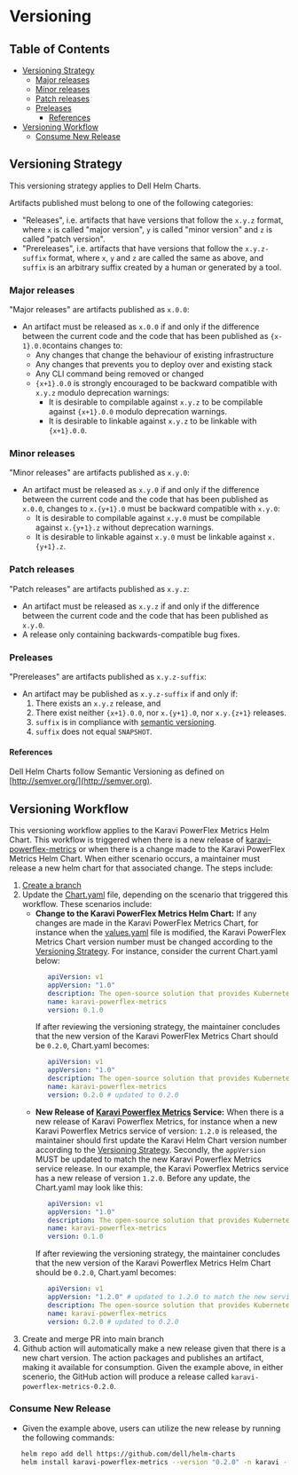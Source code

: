 # Versioning <!-- omit in toc -->
## Table of Contents <!-- omit in toc -->
- [Versioning Strategy](#versioning-strategy)
  - [Major releases](#major-releases)
  - [Minor releases](#minor-releases)
  - [Patch releases](#patch-releases)
  - [Preleases](#preleases)
    - [References](#references)
- [Versioning Workflow](#versioning-workflow)
  - [Consume New Release](#consume-new-release)

## Versioning Strategy
This versioning strategy applies to Dell Helm Charts.

Artifacts published must belong to one of the following categories:
  * "Releases", i.e. artifacts that have versions that follow the `x.y.z` format,
    where `x` is called "major version", `y` is called "minor version"
    and `z` is called "patch version".
  * "Prereleases", i.e. artifacts that have versions that follow the `x.y.z-suffix` format,
    where `x`, `y` and `z` are called the same as above, and `suffix` is
    an arbitrary suffix created by a human or generated by a tool.

### Major releases

"Major releases" are artifacts published as `x.0.0`:
  * An artifact must be released as `x.0.0` if and only if
    the difference between the current code and the code that
    has been published as `{x-1}.0.0`contains changes to:
    - Any changes that change the behaviour of existing infrastructure
    - Any changes that prevents you to deploy over and existing stack
    - Any CLI command being removed or changed
    - `{x+1}.0.0` is strongly encouraged to be backward compatible with `x.y.z` modulo deprecation warnings:
        * It is desirable to compilable against `x.y.z` to be compilable against `{x+1}.0.0` modulo deprecation warnings.
        * It is desirable to linkable against `x.y.z` to be linkable with `{x+1}.0.0`.

 
### Minor releases

"Minor releases" are artifacts published as `x.y.0`:
  * An artifact must be released as `x.y.0` if and only if
    the difference between the current code and the code
    that has been published as `x.0.0`, changes to `x.{y+1}.0` must be backward compatible with `x.y.0`:
    * It is desirable to compilable against `x.y.0` must be compilable against `x.{y+1}.z` without deprecation warnings.
    * It is desirable to linkable against `x.y.0` must be linkable against `x.{y+1}.z`.

### Patch releases

"Patch releases" are artifacts published as `x.y.z`:
  * An artifact must be released as `x.y.z` if and only if
    the difference between the current code and the code
    that has been published as `x.y.0`.
  * A release only containing backwards-compatible bug fixes.

### Preleases

"Prereleases" are artifacts published as `x.y.z-suffix`:
  * An artifact may be published as `x.y.z-suffix` if and only if:
      1) There exists an `x.y.z` release, and
      2) There exist neither `{x+1}.0.0`, nor `x.{y+1}.0`, nor `x.y.{z+1}` releases.
      3) `suffix` is in compliance with [semantic versioning](https://semver.org/).
      4) `suffix` does not equal `SNAPSHOT`.

#### References
Dell Helm Charts follow Semantic Versioning as defined on [http://semver.org/](http://semver.org).

## Versioning Workflow
This versioning workflow applies to the Karavi PowerFlex Metrics Helm Chart. This workflow is triggered when there is a new release of [karavi-powerflex-metrics](https://github.com/dell/karavi-powerflex-metrics) or when there is a change made to the Karavi PowerFlex Metrics Helm Chart. When either scenario occurs, a maintainer must release a new helm chart for that associated change. The steps include:
1) [Create a branch](../../CONTRIBUTING.md)
2) Update the [Chart.yaml](../karavi-powerflex-metrics/Chart.yaml) file, depending on the scenario that triggered this workflow. These scenarios include:
   - **Change to the Karavi PowerFlex Metrics Helm Chart:**
     If any changes are made in the Karavi PowerFlex Metrics Chart, for instance when the [values.yaml](../karavi-powerflex-metrics/values.yaml) file is modified, the Karavi PowerFlex Metrics Chart version number must be changed according to the [Versioning Strategy](#versioning-strategy). For instance, consider the current Chart.yaml below: 
     ```yaml
        apiVersion: v1
        appVersion: "1.0"
        description: The open-source solution that provides Kubernetes administrators insight into storage usage and performance for containerized applications using Dell products.
        name: karavi-powerflex-metrics
        version: 0.1.0
     ```
     If after reviewing the versioning strategy, the maintainer concludes that the new version of the Karavi PowerFlex Metrics Chart should be `0.2.0`, Chart.yaml becomes:
     ```yaml
        apiVersion: v1
        appVersion: "1.0"
        description: The open-source solution that provides Kubernetes administrators insight into storage usage and performance for containerized applications using Dell products.
        name: karavi-powerflex-metrics
        version: 0.2.0 # updated to 0.2.0
     ```     
   - **New Release of [Karavi Powerflex Metrics](https://github.com/dell/karavi-powerflex-metrics) Service:**
     When there is a new release of Karavi Powerflex Metrics, for instance when a new Karavi Powerflex Metrics service of version: `1.2.0` is released, the maintainer should first update the Karavi Helm Chart version number according to the [Versioning Strategy](#versioning-strategy). Secondly, the `appVersion` MUST be updated to match the new Karavi Powerflex Metrics service release. In our example, the Karavi Powerflex Metrics service has a new release of version `1.2.0`. Before any update, the Chart.yaml may look like this: 
     ```yaml
        apiVersion: v1
        appVersion: "1.0"
        description: The open-source solution that provides Kubernetes administrators insight into storage usage and performance for containerized applications using Dell products.
        name: karavi-powerflex-metrics
        version: 0.1.0
     ```
     If after reviewing the versioning strategy,  the maintainer concludes that the new version of the Karavi Powerflex Metrics Helm Chart should be `0.2.0`, Chart.yaml becomes:
     ```yaml
        apiVersion: v1
        appVersion: "1.2.0" # updated to 1.2.0 to match the new service released
        description: The open-source solution that provides Kubernetes administrators insight into storage usage and performance for containerized applications using Dell products.
        name: karavi-powerflex-metrics
        version: 0.2.0 # updated to 0.2.0
     ```
3) Create and merge PR into main branch
4) Github action will automatically make a new release given that there is a new chart version. The action packages and publishes an artifact,  making it available for consumption. Given the example above, in either scenerio, the GitHub action will produce a release called `karavi-powerflex-metrics-0.2.0`.

### Consume New Release
* Given the example above, users can utilize the new release by running the following commands:
```bash
   helm repo add dell https://github.com/dell/helm-charts
   helm install karavi-powerflex-metrics --version "0.2.0" -n karavi --create-namespace

   ```